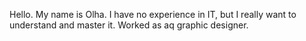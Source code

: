 Hello.
My name is Olha.
I have no experience in IT, but I really want to understand and master it.
Worked as aq graphic designer.
